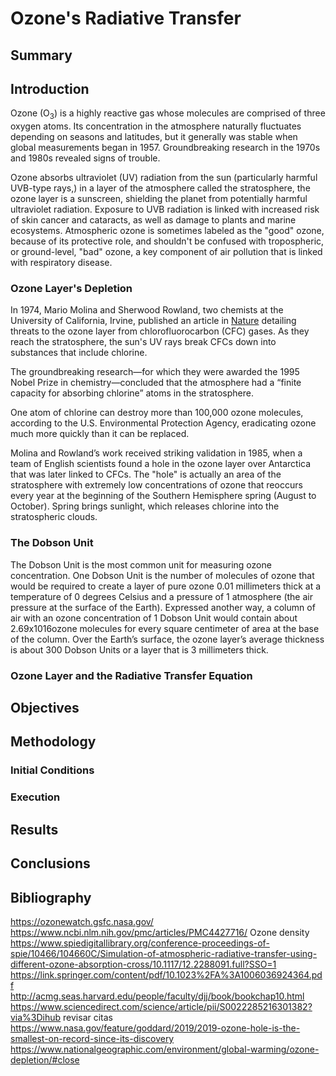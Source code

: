 # Ozone's Radiative Transfer

## Summary

## Introduction
Ozone (O<sub>3</sub>) is a highly reactive gas whose molecules are comprised of three oxygen atoms. Its concentration in the atmosphere naturally fluctuates depending on seasons and latitudes, but it generally was stable when global measurements began in 1957. Groundbreaking research in the 1970s and 1980s revealed signs of trouble.<br>

Ozone absorbs ultraviolet (UV) radiation from the sun (particularly harmful UVB-type rays,) in a layer of the atmosphere called the stratosphere, the ozone layer is a sunscreen, shielding the planet from potentially harmful ultraviolet radiation. Exposure to UVB radiation is linked with increased risk of skin cancer and cataracts, as well as damage to plants and marine ecosystems. Atmospheric ozone is sometimes labeled as the "good" ozone, because of its protective role, and shouldn't be confused with tropospheric, or ground-level, "bad" ozone, a key component of air pollution that is linked with respiratory disease.<br>

### Ozone Layer's Depletion

In 1974, Mario Molina and Sherwood Rowland, two chemists at the University of California, Irvine, published an article in <a href="https://www.nature.com/articles/249810a0.pdf">Nature</a> detailing threats to the ozone layer from chlorofluorocarbon (CFC) gases. As they reach the stratosphere, the sun's UV rays break CFCs down into substances that include chlorine.

The groundbreaking research—for which they were awarded the 1995 Nobel Prize in chemistry—concluded that the atmosphere had a “finite capacity for absorbing chlorine” atoms in the stratosphere.

One atom of chlorine can destroy more than 100,000 ozone molecules, according to the U.S. Environmental Protection Agency, eradicating ozone much more quickly than it can be replaced.

Molina and Rowland’s work received striking validation in 1985, when a team of English scientists found a hole in the ozone layer over Antarctica that was later linked to CFCs. The "hole" is actually an area of the stratosphere with extremely low concentrations of ozone that reoccurs every year at the beginning of the Southern Hemisphere spring (August to October). Spring brings sunlight, which releases chlorine into the stratospheric clouds. <br>

### The Dobson Unit

The Dobson Unit is the most common unit for measuring ozone concentration. One Dobson Unit is the number of molecules of ozone that would be required to create a layer of pure ozone 0.01 millimeters thick at a temperature of 0 degrees Celsius and a pressure of 1 atmosphere (the air pressure at the surface of the Earth). Expressed another way, a column of air with an ozone concentration of 1 Dobson Unit would contain about 2.69x1016ozone molecules for every square centimeter of area at the base of the column. Over the Earth’s surface, the ozone layer’s average thickness is about 300 Dobson Units or a layer that is 3 millimeters thick.

### Ozone Layer and the Radiative Transfer Equation

## Objectives

## Methodology

### Initial Conditions 

### Execution

## Results

## Conclusions

## Bibliography
https://ozonewatch.gsfc.nasa.gov/ <br>
https://www.ncbi.nlm.nih.gov/pmc/articles/PMC4427716/ Ozone density<br>
https://www.spiedigitallibrary.org/conference-proceedings-of-spie/10466/104660C/Simulation-of-atmospheric-radiative-transfer-using-different-ozone-absorption-cross/10.1117/12.2288091.full?SSO=1 <br>
https://link.springer.com/content/pdf/10.1023%2FA%3A1006036924364.pdf <br>
http://acmg.seas.harvard.edu/people/faculty/djj/book/bookchap10.html <br>
https://www.sciencedirect.com/science/article/pii/S0022285216301382?via%3Dihub revisar citas <br>
https://www.nasa.gov/feature/goddard/2019/2019-ozone-hole-is-the-smallest-on-record-since-its-discovery <br>
https://www.nationalgeographic.com/environment/global-warming/ozone-depletion/#close <br>

